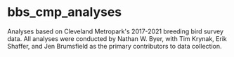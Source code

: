 # bbs_cmp_analyses
Analyses based on Cleveland Metropark's 2017-2021 breeding bird survey data. All analyses were conducted by Nathan W. Byer, with Tim Krynak, Erik Shaffer, and Jen Brumsfield as the primary contributors to data collection. 
